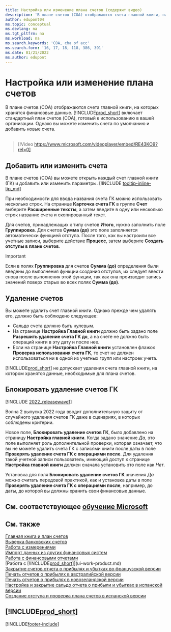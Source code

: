 ```yaml
---
title: Настройка или изменение плана счетов (содержит видео)
description: 'В плане счетов (COA) отображаются счета главной книги, на которых хранятся финансовые данные. Можно изменить счета по умолчанию в COA и добавить новые счета.'
author: edupont04
ms.topic: conceptual
ms.devlang: na
ms.tgt_pltfrm: na
ms.workload: na
ms.search.keywords: 'COA, cha of acc'
ms.search.form: '16, 17, 18, 118, 386, 391'
ms.date: 01/21/2022
ms.author: edupont
---
```

# <a name="set-up-or-change-the-chart-of-accounts"></a><a name="set-up-or-change-the-chart-of-accounts"></a><a name="set-up-or-change-the-chart-of-accounts"></a>Настройка или изменение плана счетов

В плане счетов (COA) отображаются счета главной книги, на которых хранятся финансовые данные. [!INCLUDE[prod_short](includes/prod_short.md)] включает стандартный план счетов (COA), готовый к использованию в вашей организации. Однако вы можете изменить счета по умолчанию и добавить новые счета.
<br><br>  

> [!Video https://www.microsoft.com/videoplayer/embed/RE43KO9?rel=0]

## <a name="add-or-change-accounts"></a><a name="add-or-change-accounts"></a><a name="add-or-change-accounts"></a>Добавить или изменить счета

В плане счетов (COA) вы можете открыть каждый счет главной книги (ГК) и добавить или изменить параметры. [!INCLUDE [tooltip-inline-tip_md](includes/tooltip-inline-tip_md.md)] 

При необходимости для ввода названия счета ГК можно использовать несколько строк. На странице **Карточка счета ГК** в группе **Счет** выберите **Расширенные тексты**, а затем введите в одну или несколько строк название счета и скопированный текст.  

Для счетов, принадлежащих к типу счетов **Итого**, нужно заполнить поле **Группировка**. Для счетов **Сумма (до)** это поле заполняется автоматически функцией отступа. После того, как вы настроили все учетные записи, выберите действие **Процесс**, затем выберите **Создать отступы в плане счетов**.  

> [!IMPORTANT]
> Если в полях **Группировка** для счетов **Сумма (до)** определения были введены до выполнения функции создания отступов, их следует ввести снова после выполнения этой функции, так как она производит запись значений поверх старых во всех полях **Сумма (до)**.

## <a name="delete-accounts"></a><a name="delete-accounts"></a><a name="delete-accounts"></a>Удаление счетов

Вы можете удалить счет главной книги. Однако прежде чем удалять его, должно быть соблюдено следующее:  

* Сальдо счета должно быть нулевым.  
* На странице **Настройка Главной книги** должно быть задано поле **Разрешить удаление счета ГК до**, а на счете не должно быть операций книги в эту дату и после нее.  
* Если на странице **Настройка Главной книги** установлен флажок **Проверка использования счета ГК**, то счет не должен использоваться ни в одной из учетных групп или настроек учета.  

[!INCLUDE[prod_short](includes/prod_short.md)] не допускает удаления счета главной книги, на котором хранятся данные, необходимые для плана счетов.  

## <a name="block-deletion-of-gl-accounts"></a><a name="block-deletion-of-gl-accounts"></a><a name="block-deletion-of-gl-accounts"></a>Блокировать удаление счетов ГК

[!INCLUDE [2022_releasewave1](includes/2022_releasewave1.md)]

Волна 2 выпуска 2022 года вводит дополнительную защиту от случайного удаления счетов ГК даже в сценариях, в которых соблюдены критерии.  

Новое поле, **Блокировать удаление счетов ГК**, было добавлено на страницу **Настройка главной книги**. Когда задано значение *Да*, это поле выполняет роль дополнительной проверки, которая означает, что вы не можете удалить счета ГК с записями книги после даты в поле **Проверять удаление счета ГК с операциями после**. Для удаления такой учетной записи пользователь, имеющий доступ к странице **Настройка главной книги** должен сначала установить это поле как *Нет*.  

Установка для поля **Блокировать удаление счетов ГК** значения *Да* можно считать передовой практикой, как и установка даты в поле **Проверять удаление счета ГК с операциями после**, например, до даты, до которой вы должны хранить свои финансовые данные.  

## <a name="see-related-microsoft-training"></a><a name="see-related-microsoft-training"></a><a name="see-related-microsoft-training"></a>См. соответствующее [обучение Microsoft](/training/modules/chart-accounts-dynamics-365-business-central/index)

## <a name="see-also"></a><a name="see-also"></a><a name="see-also"></a>См. также

[Главная книга и план счетов](finance-general-ledger.md)  
[Выверка банковских счетов](bank-manage-bank-accounts.md)  
[Работа с измерениями](finance-dimensions.md)  
[Импорт данных из других финансовых систем](across-import-data-configuration-packages.md)  
[Работа с финансовыми отчетами](bi-how-work-account-schedule.md)  
[Работа с [!INCLUDE[prod_short](includes/prod_short.md)]](ui-work-product.md)  
[Закрытие счетов отчета о прибылях и убытках во французской версии](LocalFunctionality/France/how-to-close-income-statement-accounts.md)  
[Печать отчетов о прибылях в австралийской версии](LocalFunctionality/Australia/how-to-print-income-statements.md)  
[Печать отчетов о прибылях в новозеландской версии](LocalFunctionality/NewZealand/how-to-print-income-statements.md)  
[Настройка и закрытие сальдо отчета о прибыли и убытках в испанской версии](LocalFunctionality/Spain/how-to-set-up-and-close-income-statement-balances.md)  
[Создание отступа и проверка плана счетов в испанской версии](LocalFunctionality/Spain/how-to-indent-and-validate-chart-of-accounts.md)  

## [!INCLUDE[prod_short](includes/free_trial_md.md)]

[!INCLUDE[footer-include](includes/footer-banner.md)]
